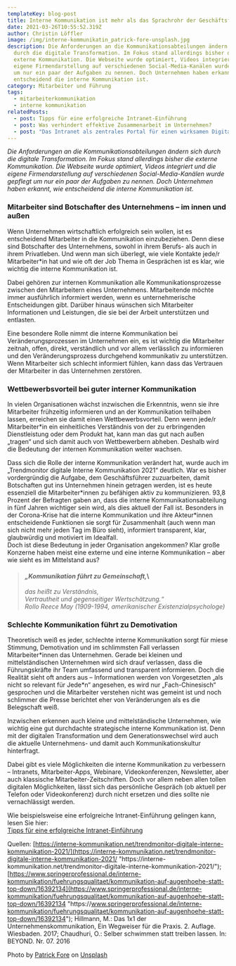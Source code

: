 ```yaml
---
templateKey: blog-post
title: Interne Kommunikation ist mehr als das Sprachrohr der Geschäftsführung
date: 2021-03-26T10:55:52.319Z
author: Christin Löffler
image: /img/interne-kommunikatin_patrick-fore-unsplash.jpg
description: Die Anforderungen an die Kommunikationsabteilungen ändern sich
  durch die digitale Transformation. Im Fokus stand allerdings bisher die
  externe Kommunikation. Die Webseite wurde optimiert, Videos integriert und die
  eigene Firmendarstellung auf verschiedenen Social-Media-Kanälen wurde gepflegt
  um nur ein paar der Aufgaben zu nennen. Doch Unternehmen haben erkannt, wie
  entscheidend die interne Kommunikation ist.
category: Mitarbeiter und Führung
tags:
  - mitarbeiterkommunikation
  - interne kommunikation
relatedPosts:
  - post: Tipps für eine erfolgreiche Intranet-Einführung
  - post: Was verhindert effektive Zusammenarbeit im Unternehmen?
  - post: "Das Intranet als zentrales Portal für einen wirksamen Digital Workplace "
---
```

*Die Anforderungen an die Kommunikationsabteilungen ändern sich durch die digitale Transformation. Im Fokus stand allerdings bisher die externe Kommunikation. Die Webseite wurde optimiert, Videos integriert und die eigene Firmendarstellung auf verschiedenen Social-Media-Kanälen wurde gepflegt um nur ein paar der Aufgaben zu nennen. Doch Unternehmen haben erkannt, wie entscheidend die interne Kommunikation ist.*

### Mitarbeiter sind Botschafter des Unternehmens – im innen und außen

Wenn Unternehmen wirtschaftlich erfolgreich sein wollen, ist es entscheidend Mitarbeiter in die Kommunikation einzubeziehen. Denn diese sind Botschafter des Unternehmens, sowohl in ihrem Berufs- als auch in ihrem Privatleben. Und wenn man sich überlegt, wie viele Kontakte jede/r Mitarbeiter*in hat und wie oft der Job Thema in Gesprächen ist es klar, wie wichtig die interne Kommunikation ist.

Dabei gehören zur internen Kommunikation alle Kommunikationsprozesse zwischen den Mitarbeitern eines Unternehmens. Mitarbeitende möchte immer ausführlich informiert werden, wenn es unternehmerische Entscheidungen gibt. Darüber hinaus wünschen sich Mitarbeiter Informationen und Leistungen, die sie bei der Arbeit unterstützen und entlasten.

Eine besondere Rolle nimmt die interne Kommunikation bei Veränderungsprozessen im Unternehmen ein, es ist wichtig die Mitarbeiter zeitnah, offen, direkt, verständlich und vor allem verlässlich zu informieren und den Veränderungsprozess durchgehend kommunikativ zu unterstützen. Wenn Mitarbeiter sich schlecht informiert fühlen, kann dass das Vertrauen der Mitarbeiter in das Unternehmen zerstören.

### Wettbewerbsvorteil bei guter interner Kommunikation

In vielen Organisationen wächst inzwischen die Erkenntnis, wenn sie ihre Mitarbeiter frühzeitig informieren und an der Kommunikation teilhaben lassen, erreichen sie damit einen Wettbewerbsvorteil. Denn wenn jede/r Mitarbeiter*in ein einheitliches Verständnis von der zu erbringenden Dienstleistung oder dem Produkt hat, kann man das gut nach außen „tragen“ und sich damit auch von Wettbewerbern abheben. Deshalb wird die Bedeutung der internen Kommunikation weiter wachsen.

Dass sich die Rolle der interne Kommunikation verändert hat, wurde auch im „Trendmonitor digitale Interne Kommunikation 2021“ deutlich. War es bisher vordergründig die Aufgabe, dem Geschäftsführer zuzuarbeiten, damit Botschaften gut ins Unternehmen hinein getragen werden, ist es heute essenziell die Mitarbeiter\*innen zu befähigen aktiv zu kommunizieren. 93,8 Prozent der Befragten gaben an, dass die interne Kommunikationsabteilung in fünf Jahren wichtiger sein wird, als dies aktuell der Fall ist. Besonders in der Corona-Krise hat die interne Kommunikation und ihre Akteur\*innen entscheidende Funktionen sie sorgt für Zusammenhalt (auch wenn man sich nicht mehr jeden Tag im Büro sieht), informiert transparent, klar, glaubwürdig und motiviert im Idealfall.\
Doch ist diese Bedeutung in jeder Organisation angekommen? Klar große Konzerne haben meist eine externe und eine interne Kommunikation – aber wie sieht es im Mittelstand aus?



> #### *„Kommunikation führt zu Gemeinschaft,*\
> *das heißt zu Verständnis,*\
> *Vertrautheit und gegenseitiger Wertschätzung.“*\
> *Rollo Reece May (1909-1994, amerikanischer Existenzialpsychologe)*

### Schlechte Kommunikation führt zu Demotivation

Theoretisch weiß es jeder, schlechte interne Kommunikation sorgt für miese Stimmung, Demotivation und im schlimmsten Fall verlassen Mitarbeiter\*innen das Unternehmen. Gerade bei kleinen und mittelständischen Unternehmen wird sich drauf verlassen, dass die Führungskräfte ihr Team umfassend und transparent informieren. Doch die Realität sieht oft anders aus – Informationen werden von Vorgesetzten „als nicht so relevant für Jede\*n“ angesehen, es wird nur „Fach-Chinesisch“ gesprochen und die Mitarbeiter verstehen nicht was gemeint ist und noch schlimmer die Presse berichtet eher von Veränderungen als es die Belegschaft weiß.

Inzwischen erkennen auch kleine und mittelständische Unternehmen, wie wichtig eine gut durchdachte strategische interne Kommunikation ist. Denn mit der digitalen Transformation und dem Generationswechsel wird auch die aktuelle Unternehmens- und damit auch Kommunikationskultur hinterfragt.

Dabei gibt es viele Möglichkeiten die interne Kommunikation zu verbessern – Intranets, Mitarbeiter-Apps, Webinare, Videokonferenzen, Newsletter, aber auch klassische Mitarbeiter-Zeitschriften. Doch vor allem neben allen tollen digitalen Möglichkeiten, lässt sich das persönliche Gespräch (ob aktuell per Telefon oder Videokonferenz) durch nicht ersetzen und dies sollte nie vernachlässigt werden.

Wie beispielsweise eine erfolgreiche Intranet-Einführung gelingen kann, lesen Sie hier: \
[Tipps für eine erfolgreiche Intranet-Einführung](https://www.realexperts.de/blog/2019-03-28-tipps-fuer-eine-erfolgreiche-intranet-einfuehrung "https\://www.realexperts.de/blog/2019-03-28-tipps-fuer-eine-erfolgreiche-intranet-einfuehrung")



Quellen: [https://interne-kommunikation.net/trendmonitor-digitale-interne-kommunikation-2021/](https://interne-kommunikation.net/trendmonitor-digitale-interne-kommunikation-2021/ "https\://interne-kommunikation.net/trendmonitor-digitale-interne-kommunikation-2021/"); [https://www.springerprofessional.de/interne-kommunikation/fuehrungsqualitaet/kommunikation-auf-augenhoehe-statt-top-down/16392134](https://www.springerprofessional.de/interne-kommunikation/fuehrungsqualitaet/kommunikation-auf-augenhoehe-statt-top-down/16392134 "https\://www.springerprofessional.de/interne-kommunikation/fuehrungsqualitaet/kommunikation-auf-augenhoehe-statt-top-down/16392134"); Hillmann, M.: Das 1x1 der Unternehmenskommunikation, Ein Wegweiser für die Praxis. 2. Auflage. Wiesbaden. 2017; Chaudhuri, O.: Selber schwimmen statt treiben lassen. In: BEYOND. Nr. 07. 2016

Photo by [Patrick Fore](https://unsplash.com/@patrickian4?utm_source=unsplash&utm_medium=referral&utm_content=creditCopyText) on [Unsplash](https://unsplash.com/s/photos/megaphone?utm_source=unsplash&utm_medium=referral&utm_content=creditCopyText)